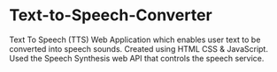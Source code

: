 # Text-to-Speech-Converter
Text To Speech (TTS) Web Application which enables user text to be converted into speech sounds.
Created using HTML CSS & JavaScript. Used the Speech Synthesis web API that controls the speech service. 
